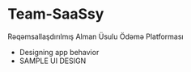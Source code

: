 # Team-SaaSsy
Rəqəmsallaşdırılmış Alman Üsulu Ödəmə Platforması

- Designing app behavior
- SAMPLE UI DESIGN